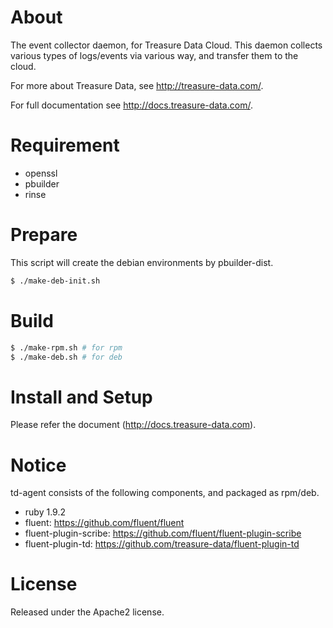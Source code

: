 # About

The event collector daemon, for Treasure Data Cloud. This daemon collects
various types of logs/events via various way, and transfer them to the
cloud.

For more about Treasure Data, see <http://treasure-data.com/>.

For full documentation see <http://docs.treasure-data.com/>.

# Requirement

* openssl
* pbuilder
* rinse

# Prepare

This script will create the debian environments by pbuilder-dist.

```bash
$ ./make-deb-init.sh
```

# Build

```bash
$ ./make-rpm.sh # for rpm
$ ./make-deb.sh # for deb
```

# Install and Setup

Please refer the document (http://docs.treasure-data.com).

# Notice

td-agent consists of the following components, and packaged as rpm/deb.

* ruby 1.9.2
* fluent: https://github.com/fluent/fluent
* fluent-plugin-scribe: https://github.com/fluent/fluent-plugin-scribe
* fluent-plugin-td: https://github.com/treasure-data/fluent-plugin-td

# License

Released under the Apache2 license.
